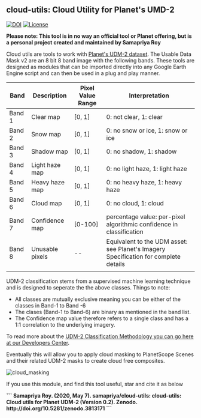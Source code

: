 ## **cloud-utils: Cloud Utility for Planet's UMD-2**

[![DOI](https://zenodo.org/badge/DOI/10.5281/zenodo.3813171.svg)](https://doi.org/10.5281/zenodo.3813171)
[![License](https://img.shields.io/badge/License-Apache%202.0-blue.svg)](https://opensource.org/licenses/Apache-2.0)


**Please note: This tool is in no way an official tool or Planet offering, but is a personal project created and maintained by Samapriya Roy**

 Cloud utils are tools to work with [Planet's UDM-2 dataset](https://developers.planet.com/docs/data/udm-2/). The Usable Data Mask v2 are an 8 bit 8 band image with the following bands. These tools are designed as modules that can be imported directly into any Google Earth Engine script and can then be used in a plug and play manner.



 | Band   | Description     | Pixel Value Range | Interpretation                                                                         |
 |--------|-----------------|-------------------|----------------------------------------------------------------------------------------|
 | Band 1 | Clear map       | [0, 1]            | 0: not clear, 1: clear                                                                 |
 | Band 2 | Snow map        | [0, 1]            | 0: no snow or ice, 1: snow or ice                                                      |
 | Band 3 | Shadow map      | [0, 1]            | 0: no shadow, 1: shadow                                                                |
 | Band 4 | Light haze map  | [0, 1]            | 0: no light haze, 1: light haze                                                        |
 | Band 5 | Heavy haze map  | [0, 1]            | 0: no heavy haze, 1: heavy haze                                                        |
 | Band 6 | Cloud map       | [0, 1]            | 0: no cloud, 1: cloud                                                                  |
 | Band 7 | Confidence map  | [0-100]           | percentage value: per-pixel algorithmic confidence in classification                   |
 | Band 8 | Unusable pixels | --                | Equivalent to the UDM asset: see Planet's Imagery Specification for   complete details |
|   |   |   |   |   |

UDM-2 classification stems from a supervised machine learning technique and is designed to seperate the the above classes. Things to note:

* All classes are mutually exclusive meaning you can be either of the classes in Band-1 to Band -6
* The clases (Band-1 to Band-6) are binary as mentioned in the band list.
* The Confidence map value therefore refers to a single class and has a 1:1 correlation to the underlying imagery.

To read more about the [UDM-2 Classification Methodology you can go here at our Developers Center](https://developers.planet.com/docs/data/udm-2/#udm2-classification-methodology).

Eventually this will allow you to apply cloud masking to PlanetScope Scenes and their related UDM-2 masks to create cloud free composites.

![cloud_masking](https://user-images.githubusercontent.com/6677629/81248757-16c02880-8feb-11ea-9c0a-8cd174748d82.gif)

If you use this module, and find this tool useful, star and cite it as below

<b>
```
Samapriya Roy. (2020, May 7). samapriya/cloud-utils: cloud-utils: Cloud utils for Planet UDM-2 (Version 0.2). Zenodo. http://doi.org/10.5281/zenodo.3813171
```
</b>
